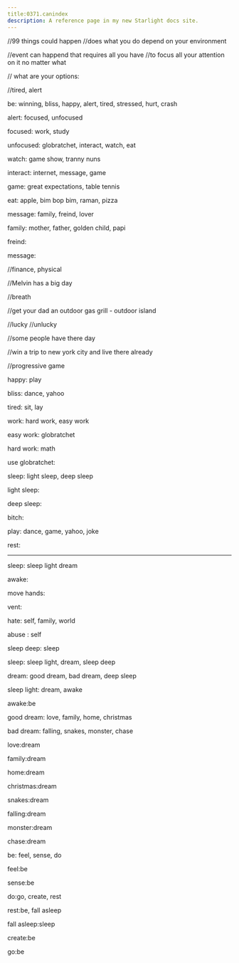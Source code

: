```yaml
---
title:0371.canindex
description: A reference page in my new Starlight docs site.
---
```

//99 things could happen
//does what you do depend on your environment

//event can happend that requires all you have 
//to focus all your attention on it no matter what 

// what are your options: 

//tired, alert

be: winning, bliss, happy, alert, tired, stressed, hurt, crash 

alert: focused, unfocused

focused: work, study

unfocused: globratchet, interact, watch, eat

watch: game show, tranny nuns  

interact: internet, message, game

game: great expectations, table tennis 

eat: apple, bim bop bim, raman, pizza

message: family, freind, lover

family: mother, father, golden child, papi

freind:   

message:

//finance, physical

//Melvin has a big day

//breath

//get your dad an outdoor gas grill - outdoor island

//lucky 
//unlucky

//some people have there day

//win a trip to new york city and live there already

//progressive game
 

happy: play 

bliss: dance, yahoo

tired: sit, lay

work: hard work, easy work 

easy work: globratchet

hard work: math  

use globratchet: 

sleep: light sleep, deep sleep

light sleep: 

deep sleep: 

bitch: 


play: dance, game, yahoo, joke

rest:  


----



sleep: sleep light
dream

awake: 

move hands:

vent:

hate: self, family, world

abuse : self 






sleep deep: sleep

sleep: sleep light, dream, sleep deep

dream: good dream, bad dream, deep sleep

sleep light: dream, awake

awake:be

good dream: love, family, home, christmas

bad dream: falling, snakes, monster, chase 

love:dream

family:dream

home:dream

christmas:dream

snakes:dream

falling:dream

monster:dream

chase:dream

be: feel, sense, do 

feel:be

sense:be

do:go, create, rest

rest:be, fall asleep

fall asleep:sleep

create:be

go:be